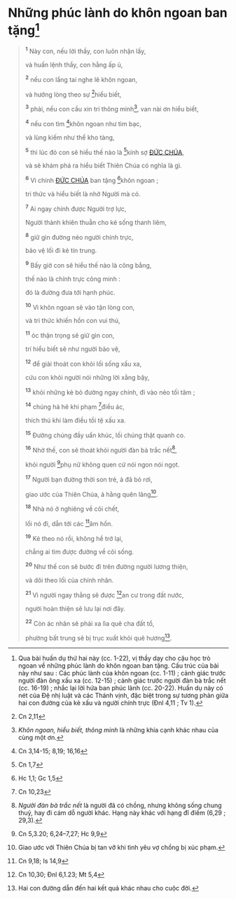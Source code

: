 # Những phúc lành do khôn ngoan ban tặng[^1-2715d9a0-39b4-401b-ae69-5fbedefb8c04]

> <sup><b>1</b></sup> Này con, nếu lời thầy, con luôn nhận lấy,
>
> và huấn lệnh thầy, con hằng ấp ủ,
>
> <sup><b>2</b></sup> nếu con lắng tai nghe lẽ khôn ngoan,
>
> và hướng lòng theo sự [^1@-2715d9a0-39b4-401b-ae69-5fbedefb8c04]hiểu biết,
>
> <sup><b>3</b></sup> phải, nếu con cầu xin trí thông minh[^2-2715d9a0-39b4-401b-ae69-5fbedefb8c04], van nài ơn hiểu biết,
>
> <sup><b>4</b></sup> nếu con tìm [^2@-2715d9a0-39b4-401b-ae69-5fbedefb8c04]khôn ngoan như tìm bạc,
>
> và lùng kiếm như thể kho tàng,
>
> <sup><b>5</b></sup> thì lúc đó con sẽ hiểu thế nào là [^3@-2715d9a0-39b4-401b-ae69-5fbedefb8c04]kính sợ [ĐỨC CHÚA](),
>
> và sẽ khám phá ra hiểu biết Thiên Chúa có nghĩa là gì.
>
> <sup><b>6</b></sup> Vì chính [ĐỨC CHÚA]() ban tặng [^4@-2715d9a0-39b4-401b-ae69-5fbedefb8c04]khôn ngoan ;
>
> tri thức và hiểu biết là nhờ Người mà có.
>
> <sup><b>7</b></sup> Ai ngay chính được Người trợ lực,
>
> Người thành khiên thuẫn cho kẻ sống thanh liêm,
>
> <sup><b>8</b></sup> giữ gìn đường nẻo người chính trực,
>
> bảo vệ lối đi kẻ tín trung.
>
> <sup><b>9</b></sup> Bấy giờ con sẽ hiểu thế nào là công bằng,
>
> thế nào là chính trực công minh :
>
> đó là đường đưa tới hạnh phúc.
>
> <sup><b>10</b></sup> Vì khôn ngoan sẽ vào tận lòng con,
>
> và tri thức khiến hồn con vui thú,
>
> <sup><b>11</b></sup> óc thận trọng sẽ giữ gìn con,
>
> trí hiểu biết sẽ như người bảo vệ,
>
> <sup><b>12</b></sup> để giải thoát con khỏi lối sống xấu xa,
>
> cứu con khỏi người nói những lời xằng bậy,
>
> <sup><b>13</b></sup> khỏi những kẻ bỏ đường ngay chính, đi vào nẻo tối tăm ;
>
> <sup><b>14</b></sup> chúng hả hê khi phạm [^5@-2715d9a0-39b4-401b-ae69-5fbedefb8c04]điều ác,
>
> thích thú khi làm điều tồi tệ xấu xa.
>
> <sup><b>15</b></sup> Đường chúng đầy uẩn khúc, lối chúng thật quanh co.
>
> <sup><b>16</b></sup> Nhờ thế, con sẽ thoát khỏi người đàn bà trắc nết[^3-2715d9a0-39b4-401b-ae69-5fbedefb8c04],
>
> khỏi người [^6@-2715d9a0-39b4-401b-ae69-5fbedefb8c04]phụ nữ không quen cứ nói ngon nói ngọt.
>
> <sup><b>17</b></sup> Người bạn đường thời son trẻ, ả đã bỏ rơi,
>
> giao ước của Thiên Chúa, ả hằng quên lãng[^4-2715d9a0-39b4-401b-ae69-5fbedefb8c04].
>
> <sup><b>18</b></sup> Nhà nó ở nghiêng về cõi chết,
>
> lối nó đi, dẫn tới các [^7@-2715d9a0-39b4-401b-ae69-5fbedefb8c04]âm hồn.
>
> <sup><b>19</b></sup> Kẻ theo nó rồi, không hề trở lại,
>
> chẳng ai tìm được đường về cõi sống.
>
> <sup><b>20</b></sup> Như thế con sẽ bước đi trên đường người lương thiện,
>
> và dõi theo lối của chính nhân.
>
> <sup><b>21</b></sup> Vì người ngay thẳng sẽ được [^8@-2715d9a0-39b4-401b-ae69-5fbedefb8c04]an cư trong đất nước,
>
> người hoàn thiện sẽ lưu lại nơi đây.
>
> <sup><b>22</b></sup> Còn ác nhân sẽ phải xa lìa quê cha đất tổ,
>
> phường bất trung sẽ bị trục xuất khỏi quê hương[^5-2715d9a0-39b4-401b-ae69-5fbedefb8c04].

[^1-2715d9a0-39b4-401b-ae69-5fbedefb8c04]: Qua bài huấn dụ thứ hai này (cc. 1-22), vị thầy dạy cho cậu học trò ngoan về những phúc lành do khôn ngoan ban tặng. Cấu trúc của bài này như sau : Các phúc lành của khôn ngoan (cc. 1-11) ; cảnh giác trước người đàn ông xấu xa (cc. 12-15) ; cảnh giác trước người đàn bà trắc nết (cc. 16-19) ; nhắc lại lời hứa ban phúc lành (cc. 20-22). Huấn dụ này có nét của Đệ nhị luật và các Thánh vịnh, đặc biệt trong sự tương phản giữa hai con đường của kẻ xấu và người chính trực (Đnl 4,11 ; Tv 1).
[^2-2715d9a0-39b4-401b-ae69-5fbedefb8c04]: *Khôn ngoan, hiểu biết, thông minh* là những khía cạnh khác nhau của cùng một ơn.
[^3-2715d9a0-39b4-401b-ae69-5fbedefb8c04]: *Người đàn bà trắc nết* là người đã có chồng, nhưng không sống chung thuỷ, hay đi cám dỗ người khác. Hạng này khác với hạng đĩ điếm (6,29 ; 29,3).
[^4-2715d9a0-39b4-401b-ae69-5fbedefb8c04]: Giao ước với Thiên Chúa bị tan vỡ khi tình yêu vợ chồng bị xúc phạm.
[^5-2715d9a0-39b4-401b-ae69-5fbedefb8c04]: Hai con đường dẫn đến hai kết quả khác nhau cho cuộc đời.
[^1@-2715d9a0-39b4-401b-ae69-5fbedefb8c04]: Cn 2,11
[^2@-2715d9a0-39b4-401b-ae69-5fbedefb8c04]: Cn 3,14-15; 8,19; 16,16
[^3@-2715d9a0-39b4-401b-ae69-5fbedefb8c04]: Cn 1,7
[^4@-2715d9a0-39b4-401b-ae69-5fbedefb8c04]: Hc 1,1; Gc 1,5
[^5@-2715d9a0-39b4-401b-ae69-5fbedefb8c04]: Cn 10,23
[^6@-2715d9a0-39b4-401b-ae69-5fbedefb8c04]: Cn 5,3.20; 6,24–7,27; Hc 9,9
[^7@-2715d9a0-39b4-401b-ae69-5fbedefb8c04]: Cn 9,18; Is 14,9
[^8@-2715d9a0-39b4-401b-ae69-5fbedefb8c04]: Cn 10,30; Đnl 6,1.23; Mt 5,4